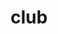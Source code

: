 ---
category: 4-letters
denotation: null
name: club
reference_link: https://www.etymonline.com/word/club
root_language: null
root_name: null
title: club
type: free
word_sums:
- respelling: club
  sum: 'Club + '
---
